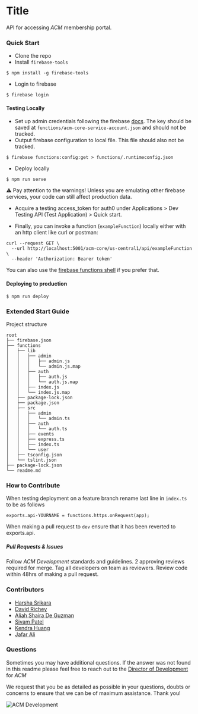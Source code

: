 # Title

API for accessing _ACM_ membership portal.

### Quick Start
- Clone the repo
- Install `firebase-tools`
```
$ npm install -g firebase-tools
```
- Login to firebase
```
$ firebase login
```
#### Testing Locally
- Set up admin credentials following the firebase [docs](https://firebase.google.com/docs/functions/local-emulator#set_up_admin_credentials_optional). The key should be saved at `functions/acm-core-service-account.json` and should not be tracked.
- Output firebase configuration to local file. This file should also not be tracked.
```
$ firebase functions:config:get > functions/.runtimeconfig.json
```
- Deploy locally
```
$ npm run serve
```
⚠️ Pay attention to the warnings! Unless you are emulating other firebase services, your code can still affect production data.
- Acquire a testing access_token for auth0 under Applications > Dev Testing API (Test Application) > Quick start.

- Finally, you can invoke a function (`exampleFunction`) locally either with an http client like curl or postman:
```
curl --request GET \
  --url http://localhost:5001/acm-core/us-central1/api/exampleFunction \
  --header 'Authorization: Bearer token'
```
You can also use the [firebase functions shell](https://firebase.google.com/docs/functions/local-shell) if you prefer that.

#### Deploying to production
```
$ npm run deploy
```

### Extended Start Guide

Project structure
```
root
├── firebase.json
├── functions
│   ├── lib
│   │   ├── admin
│   │   │   ├── admin.js
│   │   │   └── admin.js.map
│   │   ├── auth
│   │   │   ├── auth.js
│   │   │   └── auth.js.map
│   │   ├── index.js
│   │   └── index.js.map
│   ├── package-lock.json
│   ├── package.json
│   ├── src
│   │   ├── admin
│   │   │   └── admin.ts
│   │   ├── auth
│   │   │   └── auth.ts
│   │   ├── events
│   │   ├── express.ts
│   │   ├── index.ts
│   │   └── user
│   ├── tsconfig.json
│   └── tslint.json
├── package-lock.json
└── readme.md
```

### How to Contribute

When testing deployment on a feature branch rename last line in `index.ts` to be as follows

`exports.api-YOURNAME = functions.https.onRequest(app);`

When making a pull request to `dev` ensure that it has been reverted to exports.api.

##### Pull Requests & Issues

Follow _ACM Development_ standards and guidelines. 2 approving reviews required for merge. Tag all developers on team as reviewers. Review code within 48hrs of making a pull request.

### Contributors

 - [Harsha Srikara](https://harshasrikara.com)
 - [David Richey](https://darichey.com)
 - [Aliah Shaira De Guzman]()
 - [Sivam Patel](https://github.com/sivampatel)
 - [Kendra Huang](https://github.com/kendra-huang)
 - [Jafar Ali](https://github.com/jafrilli)

### Questions

Sometimes you may have additional questions. If the answer was not found in this readme please feel free to reach out to the [Director of Development](mailto:development@acmutd.co) for _ACM_

We request that you be as detailed as possible in your questions, doubts or concerns to ensure that we can be of maximum assistance. Thank you!

![ACM Development](https://www.acmutd.co/brand/Development/Banners/light_dark_background.png)
